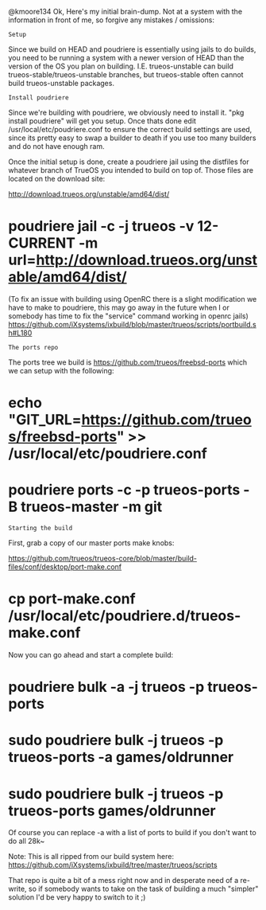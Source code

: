@kmoore134
Ok, Here's my initial brain-dump. Not at a system with the information in front of me, so forgive any mistakes / omissions:

    Setup

Since we build on HEAD and poudriere is essentially using jails to do builds, you need to be running a system with a newer version of HEAD than the version of the OS you plan on building. I.E. trueos-unstable can build trueos-stable/trueos-unstable branches, but trueos-stable often cannot build trueos-unstable packages.

    Install poudriere

Since we're building with poudriere, we obviously need to install it. "pkg install poudriere" will get you setup. Once thats done edit /usr/local/etc/poudriere.conf to ensure the correct build settings are used, since its pretty easy to swap a builder to death if you use too many builders and do not have enough ram.

Once the initial setup is done, create a poudriere jail using the distfiles for whatever branch of TrueOS you intended to build on top of. Those files are located on the download site:

http://download.trueos.org/unstable/amd64/dist/

# poudriere jail -c -j trueos -v 12-CURRENT -m url=http://download.trueos.org/unstable/amd64/dist/

(To fix an issue with building using OpenRC there is a slight modification we have to make to poudriere, this may go away in the future when I or somebody has time to fix the "service" command working in openrc jails)
https://github.com/iXsystems/ixbuild/blob/master/trueos/scripts/portbuild.sh#L180

    The ports repo

The ports tree we build is https://github.com/trueos/freebsd-ports which we can setup with the following:

# echo "GIT_URL=https://github.com/trueos/freebsd-ports" >> /usr/local/etc/poudriere.conf
# poudriere ports -c -p trueos-ports -B trueos-master -m git

    Starting the build

First, grab a copy of our master ports make knobs:

https://github.com/trueos/trueos-core/blob/master/build-files/conf/desktop/port-make.conf

# cp port-make.conf /usr/local/etc/poudriere.d/trueos-make.conf

Now you can go ahead and start a complete build:

# poudriere bulk -a -j trueos -p trueos-ports
# sudo poudriere bulk  -j trueos -p trueos-ports -a games/oldrunner
# sudo poudriere bulk  -j trueos -p trueos-ports games/oldrunner

Of course you can replace -a with a list of ports to build if you don't want to do all 28k~

Note: This is all ripped from our build system here: https://github.com/iXsystems/ixbuild/tree/master/trueos/scripts

That repo is quite a bit of a mess right now and in desperate need of a re-write, so if somebody wants to take on the task of building a much "simpler" solution I'd be very happy to switch to it ;)